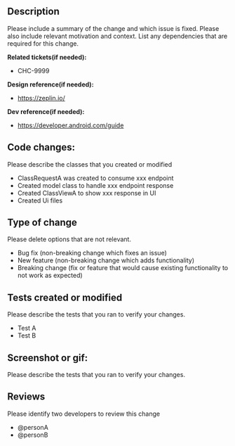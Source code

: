## Description

Please include a summary of the change and which issue is fixed. Please also include relevant motivation and context. List any dependencies that are required for this change.

**Related tickets(if needed):**
  - CHC-9999
  
**Design reference(if needed):**
  - https://zeplin.io/

**Dev reference(if needed):**
  - https://developer.android.com/guide

## Code changes:
Please describe the classes that you created or modified 

-  ClassRequestA was created to consume xxx endpoint
-  Created model class to handle xxx endpoint response
-  Created ClassViewA to show xxx response in UI
-  Created Ui files

## Type of change

Please delete options that are not relevant.

- Bug fix (non-breaking change which fixes an issue)
- New feature (non-breaking change which adds functionality)
- Breaking change (fix or feature that would cause existing functionality to not work as expected)

## Tests created or modified 

Please describe the tests that you ran to verify your changes. 

- Test A
- Test B

## Screenshot or gif:

Please describe the tests that you ran to verify your changes. 

## Reviews

Please identify two developers to review this change

-  @personA
-  @personB
